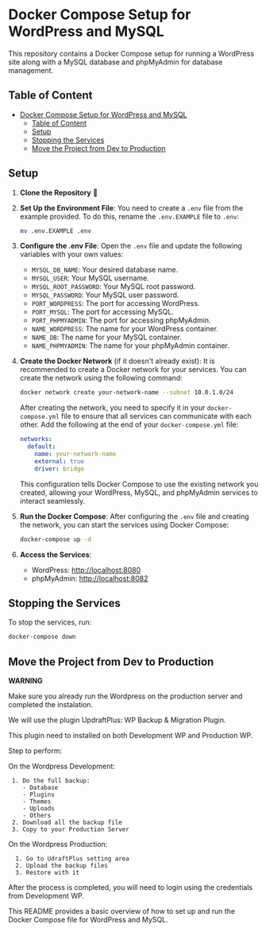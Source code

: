 # Docker Compose Setup for WordPress and MySQL

This repository contains a Docker Compose setup for running a WordPress site along with a MySQL database and phpMyAdmin for database management.

## Table of Content

- [Docker Compose Setup for WordPress and MySQL](#docker-compose-setup-for-wordpress-and-mysql)
  - [Table of Content](#table-of-content)
  - [Setup](#setup)
  - [Stopping the Services](#stopping-the-services)
  - [Move the Project from Dev to Production](#move-the-project-from-dev-to-production)

## Setup

1. **Clone the Repository** :rocket:

2. **Set Up the Environment File**:
   You need to create a `.env` file from the example provided. To do this, rename the `.env.EXAMPLE` file to `.env`:
   ```bash
   mv .env.EXAMPLE .env
   ```

3. **Configure the .env File**:
   Open the `.env` file and update the following variables with your own values:
   - `MYSQL_DB_NAME`: Your desired database name.
   - `MYSQL_USER`: Your MySQL username.
   - `MYSQL_ROOT_PASSWORD`: Your MySQL root password.
   - `MYSQL_PASSWORD`: Your MySQL user password.
   - `PORT_WORDPRESS`: The port for accessing WordPress.
   - `PORT_MYSQL`: The port for accessing MySQL.
   - `PORT_PHPMYADMIN`: The port for accessing phpMyAdmin.
   - `NAME_WORDPRESS`: The name for your WordPress container.
   - `NAME_DB`: The name for your MySQL container.
   - `NAME_PHPMYADMIN`: The name for your phpMyAdmin container.

4. **Create the Docker Network** (if it doesn't already exist):
   It is recommended to create a Docker network for your services. You can create the network using the following command:
   ```bash
   docker network create your-network-name --subnet 10.0.1.0/24
   ```

   After creating the network, you need to specify it in your `docker-compose.yml` file to ensure that all services can communicate with each other. Add the following at the end of your `docker-compose.yml` file:
   ```yaml
   networks:
     default:
       name: your-network-name
       external: true
       driver: bridge
   ```
   This configuration tells Docker Compose to use the existing network you created, allowing your WordPress, MySQL, and phpMyAdmin services to interact seamlessly.

5. **Run the Docker Compose**:
   After configuring the `.env` file and creating the network, you can start the services using Docker Compose:
   ```bash
   docker-compose up -d
   ```

6. **Access the Services**:
   - WordPress: [http://localhost:8080](http://localhost:8080)
   - phpMyAdmin: [http://localhost:8082](http://localhost:8082)

## Stopping the Services

To stop the services, run:
```bash
docker-compose down
```

## Move the Project from Dev to Production

**WARNING**

Make sure you already run the Wordpress on the production server and completed the instalation.

We will use the plugin UpdraftPlus: WP Backup & Migration Plugin.

This plugin need to installed on both Development WP and Production WP.

Step to perform:

   On the Wordpress Development:

     1. Do the full backup:
        - Database
        - Plugins
        - Themes
        - Uploads
        - Others
     2. Download all the backup file
     3. Copy to your Production Server

   On the Wordpress Production:

      1. Go to UdraftPlus setting area
      2. Upload the backup files
      3. Restore with it

   After the process is completed, you will need to login using the credentials from Development WP.

This README provides a basic overview of how to set up and run the Docker Compose file for WordPress and MySQL.